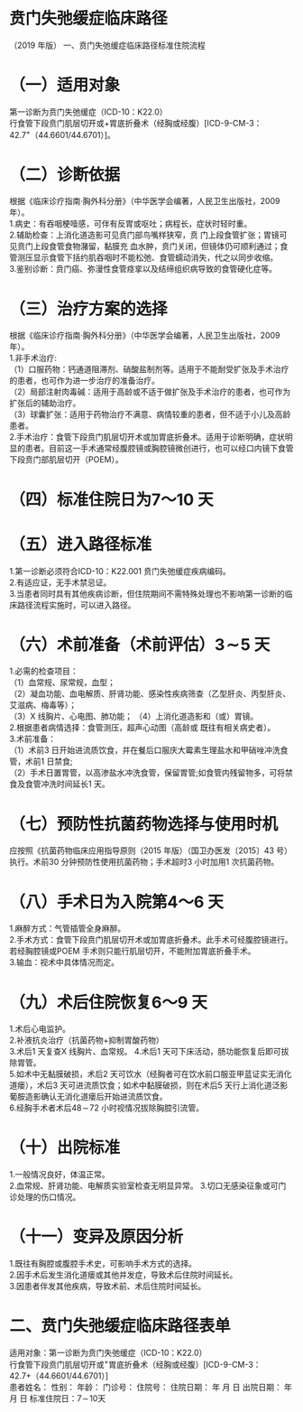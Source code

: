# 贲门失弛缓症临床路径  
（2019 年版） 一、贲门失弛缓症临床路径标准住院流程  
# （一）适用对象  
第一诊断为贲门失弛缓症（ICD-10：K22.0）  
行食管下段贲门肌层切开或$+$胃底折叠术（经胸或经腹）[ICD-9-CM-3：42.7$^+$（44.6601/44.6701）]。  
# （二）诊断依据  
根据《临床诊疗指南·胸外科分册》（中华医学会编著，人民卫生出版社，2009 年）。  
1.病史：有吞咽梗噎感，可伴有反胃或呕吐；病程长，症状时轻时重。  
2.辅助检查：上消化道造影可见贲门部鸟嘴样狭窄，贲 门上段食管扩张；胃镜可见贲门上段食管食物潴留，黏膜充 血水肿，贲门关闭，但镜体仍可顺利通过；食管测压显示食管下括约肌吞咽时不能松弛、食管蠕动消失，代之以同步收缩。  
3.鉴别诊断：贲门癌、弥漫性食管痉挛以及结缔组织病导致的食管硬化症等。  
# （三）治疗方案的选择  
根据《临床诊疗指南·胸外科分册》（中华医学会编著，人民卫生出版社，2009 年）。  
1.非手术治疗:  
（1）口服药物：钙通道阻滞剂、硝酸盐制剂等。适用于不能耐受扩张及手术治疗的患者，也可作为进一步治疗的准备治疗。  
（2）局部注射肉毒碱：适用于高龄或不适于做扩张及手术治疗的患者，也可作为扩张后的辅助治疗。  
（3）球囊扩张：适用于药物治疗不满意、病情较重的患者，但不适于小儿及高龄患者。  
2.手术治疗：食管下段贲门肌层切开术或加胃底折叠术。适用于诊断明确，症状明显的患者。目前这一手术通常经腹腔镜或胸腔镜微创进行，也可以经口内镜下食管下段贲门部肌层切开（POEM）。  
# （四）标准住院日为7～10 天  
# （五）进入路径标准  
1.第一诊断必须符合ICD-10：K22.001 贲门失弛缓症疾病编码。  
2.有适应证，无手术禁忌证。  
3.当患者同时具有其他疾病诊断，但住院期间不需特殊处理也不影响第一诊断的临床路径流程实施时，可以进入路径。  
# （六）术前准备（术前评估）$\pmb{3}\!\sim\!\pmb{5}$ 天  
1.必需的检查项目：  
（1）血常规、尿常规，血型；  
（2）凝血功能、血电解质、肝肾功能、感染性疾病筛查（乙型肝炎、丙型肝炎、艾滋病、梅毒等）；  
（3）X 线胸片、心电图、肺功能； （4）上消化道造影和（或）胃镜。  
2.根据患者病情选择：食管测压，超声心动图（高龄或 既往有相关病史者）。  
3.术前准备：  
（1）术前3 日开始进流质饮食，并在餐后口服庆大霉素生理盐水和甲硝唑冲洗食管，术前1 日禁食;  
（2）手术日置胃管，以高渗盐水冲洗食管，保留胃管;如食管内残留物多，可将禁食及食管冲洗时间延长1 天。  
# （七）预防性抗菌药物选择与使用时机  
应按照《抗菌药物临床应用指导原则（2015 年版）（国卫办医发〔2015〕43 号）执行。术前30 分钟预防性使用抗菌药物；手术超时3 小时加用1 次抗菌药物。  
# （八）手术日为入院第4～6 天  
1.麻醉方式：气管插管全身麻醉。  
2.手术方式：食管下段贲门肌层切开术或加胃底折叠术。此手术可经腹腔镜进行。若经胸腔镜或POEM 手术则只能行肌层切开，不能附加胃底折叠手术。  
3.输血：视术中具体情况而定。  
# （九）术后住院恢复6～9 天  
1.术后心电监护。  
2.补液抗炎治疗（抗菌药物$+$抑制胃酸药物）  
3.术后1 天复查X 线胸片、血常规。 4.术后1 天可下床活动，肠功能恢复后即可拔除胃管。  
5.如术中无黏膜破损，术后2 天可饮水（经胸者可在饮水前口服亚甲蓝证实无消化道瘘），术后3 天可进流质饮食；如术中黏膜破损，则在术后5 天行上消化道泛影葡胺造影确认无消化道瘘后开始进流质饮食。  
6.经胸手术者术后$48\!\sim\!72$ 小时视情况拔除胸腔引流管。  
# （十）出院标准  
1.一般情况良好，体温正常。  
2.血常规、肝肾功能、电解质实验室检查无明显异常。 3.切口无感染征象或可门诊处理的伤口情况。  
# （十一）变异及原因分析  
1.既往有胸腔或腹腔手术史，可影响手术方式的选择。  
2.因手术后发生消化道瘘或其他并发症，导致术后住院时间延长。  
3.因患者伴发其他疾病，导致术前、术后住院时间延长。  
# 二、贲门失弛缓症临床路径表单  
适用对象：第一诊断为贲门失弛缓症（ICD-10：K22.0）  
行食管下段贲门肌层切开或$^{+}$胃底折叠术（经胸或经腹）[ICD-9-CM-3：42.7+（44.6601/44.6701）]  
患者姓名：             性别：        年龄：        门诊号：      住院号：       住院日期：     年   月   日   出院日期：     年   月   日   标准住院日：$7\!\sim\!10$天  
